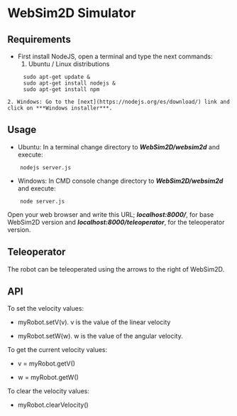 
# WebSim2D Simulator

## Requirements


- First install NodeJS, open a terminal and type the next commands:
    1. Ubuntu / Linux distributions

~~~
     sudo apt-get update &
     sudo apt-get install nodejs &
     sudo apt-get install npm
~~~

    2. Windows: Go to the [next](https://nodejs.org/es/download/) link and click on ***Windows installer***.

## Usage

  - Ubuntu: In a terminal change directory to ***WebSim2D/websim2d*** and execute:
~~~
    nodejs server.js
~~~

  - Windows: In CMD console change directory to ***WebSim2D/websim2d*** and execute:

~~~
    node server.js
~~~

Open your web browser and write this URL; ***localhost:8000/***, for base WebSim2D version and ***localhost:8000/teleoperator***, for the teleoperator version.

## Teleoperator

The robot can be teleoperated using the arrows to the right of WebSim2D.

## API

To set the velocity values:
  - myRobot.setV(v). v is the value of the linear velocity

  - myRobot.setW(w). w is the value of the angular velocity.

To get the current velocity values:
  - v = myRobot.getV()

  - w = myRobot.getW()

To clear the velocity values:

  - myRobot.clearVelocity()
